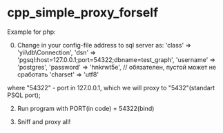 # cpp_simple_proxy_forself

Example for php:

0. Change in your config-file address to sql server as: 
    'class' => 'yii\db\Connection',
    'dsn' => 'pgsql:host=127.0.0.1;port=54322;dbname=test_graph',
    'username' => 'postgres',
    'password' => 'hnkrwt5e', // обязателен, пустой может не сработать
    'charset' => 'utf8'
    
where "54322" - port in 127.0.0.1, which we will proxy to "5432"(standart PSQL port);

2. Run program with PORT(in code) = 54322(bind)

3. Sniff and proxy all!
